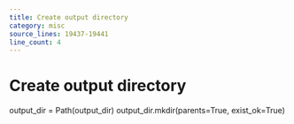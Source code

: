```yaml
---
title: Create output directory
category: misc
source_lines: 19437-19441
line_count: 4
---
```


# Create output directory
output_dir = Path(output_dir)
output_dir.mkdir(parents=True, exist_ok=True)

